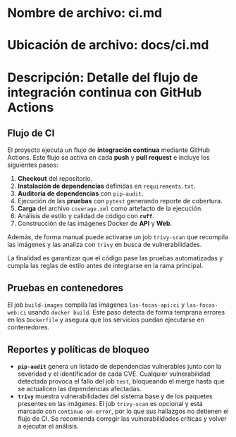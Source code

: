 # Nombre de archivo: ci.md
# Ubicación de archivo: docs/ci.md
# Descripción: Detalle del flujo de integración continua con GitHub Actions

## Flujo de CI

El proyecto ejecuta un flujo de **integración continua** mediante GitHub Actions. Este flujo se activa en cada **push** y **pull request** e incluye los siguientes pasos:

1. **Checkout** del repositorio.
2. **Instalación de dependencias** definidas en `requirements.txt`.
3. **Auditoría de dependencias** con `pip-audit`.
4. Ejecución de las **pruebas** con `pytest` generando reporte de cobertura.
5. **Carga** del archivo `coverage.xml` como artefacto de la ejecución.
6. Análisis de estilo y calidad de código con **`ruff`**.
7. Construcción de las imágenes Docker de **API** y **Web**.

Además, de forma manual puede activarse un job `trivy-scan` que recompila las imágenes y las analiza con `trivy` en busca de vulnerabilidades.

La finalidad es garantizar que el código pase las pruebas automatizadas y cumpla las reglas de estilo antes de integrarse en la rama principal.

## Pruebas en contenedores

El job `build-images` compila las imágenes `las-focas-api:ci` y `las-focas-web:ci` usando `docker build`. Este paso detecta de forma temprana errores en los `Dockerfile` y asegura que los servicios puedan ejecutarse en contenedores.

## Reportes y políticas de bloqueo

- **`pip-audit`** genera un listado de dependencias vulnerables junto con la severidad y el identificador de cada CVE. Cualquier vulnerabilidad detectada provoca el fallo del job `test`, bloqueando el merge hasta que se actualicen las dependencias afectadas.
- **`trivy`** muestra vulnerabilidades del sistema base y de los paquetes presentes en las imágenes. El job `trivy-scan` es opcional y está marcado con `continue-on-error`, por lo que sus hallazgos no detienen el flujo de CI. Se recomienda corregir las vulnerabilidades críticas y volver a ejecutar el análisis.
